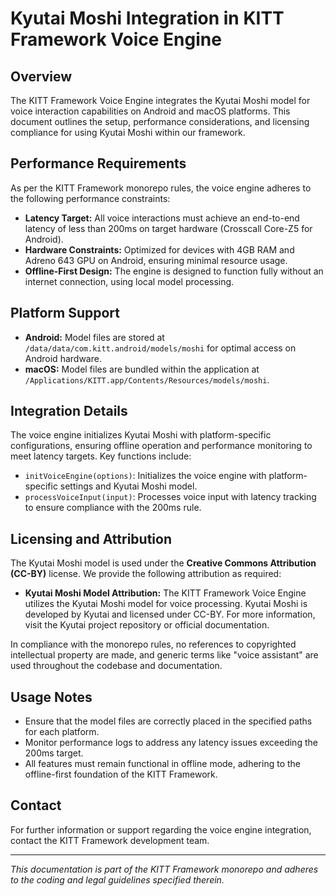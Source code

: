 # Kyutai Moshi Integration in KITT Framework Voice Engine

## Overview

The KITT Framework Voice Engine integrates the Kyutai Moshi model for voice interaction capabilities on Android and macOS platforms. This document outlines the setup, performance considerations, and licensing compliance for using Kyutai Moshi within our framework.

## Performance Requirements

As per the KITT Framework monorepo rules, the voice engine adheres to the following performance constraints:

- **Latency Target:** All voice interactions must achieve an end-to-end latency of less than 200ms on target hardware (Crosscall Core-Z5 for Android).
- **Hardware Constraints:** Optimized for devices with 4GB RAM and Adreno 643 GPU on Android, ensuring minimal resource usage.
- **Offline-First Design:** The engine is designed to function fully without an internet connection, using local model processing.

## Platform Support

- **Android:** Model files are stored at `/data/data/com.kitt.android/models/moshi` for optimal access on Android hardware.
- **macOS:** Model files are bundled within the application at `/Applications/KITT.app/Contents/Resources/models/moshi`.

## Integration Details

The voice engine initializes Kyutai Moshi with platform-specific configurations, ensuring offline operation and performance monitoring to meet latency targets. Key functions include:

- `initVoiceEngine(options)`: Initializes the voice engine with platform-specific settings and Kyutai Moshi model.
- `processVoiceInput(input)`: Processes voice input with latency tracking to ensure compliance with the 200ms rule.

## Licensing and Attribution

The Kyutai Moshi model is used under the **Creative Commons Attribution (CC-BY)** license. We provide the following attribution as required:

- **Kyutai Moshi Model Attribution:** The KITT Framework Voice Engine utilizes the Kyutai Moshi model for voice processing. Kyutai Moshi is developed by Kyutai and licensed under CC-BY. For more information, visit the Kyutai project repository or official documentation.

In compliance with the monorepo rules, no references to copyrighted intellectual property are made, and generic terms like "voice assistant" are used throughout the codebase and documentation.

## Usage Notes

- Ensure that the model files are correctly placed in the specified paths for each platform.
- Monitor performance logs to address any latency issues exceeding the 200ms target.
- All features must remain functional in offline mode, adhering to the offline-first foundation of the KITT Framework.

## Contact

For further information or support regarding the voice engine integration, contact the KITT Framework development team.

---
*This documentation is part of the KITT Framework monorepo and adheres to the coding and legal guidelines specified therein.*
